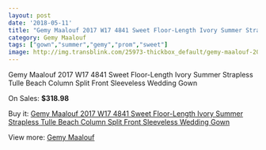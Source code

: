```yaml
---
layout: post
date: '2018-05-11'
title: "Gemy Maalouf 2017 W17 4841 Sweet Floor-Length Ivory Summer Strapless Tulle Beach Column Split Front Sleeveless Wedding Gown"
category: Gemy Maalouf
tags: ["gown","summer","gemy","prom","sweet"]
image: http://img.transblink.com/25973-thickbox_default/gemy-maalouf-2017-w17-4841-sweet-floor-length-ivory-summer-strapless-tulle-beach-column-split-front-sleeveless-wedding-gown.jpg
---
```

Gemy Maalouf 2017 W17 4841 Sweet Floor-Length Ivory Summer Strapless Tulle Beach Column Split Front Sleeveless Wedding Gown

On Sales: **$318.98**
<a href="https://www.transblink.com/en/gemy-maalouf/8172-gemy-maalouf-2017-w17-4841-sweet-floor-length-ivory-summer-strapless-tulle-beach-column-split-front-sleeveless-wedding-gown.html"><amp-img layout="responsive" width="600" height="600" src="//img.transblink.com/25973-thickbox_default/gemy-maalouf-2017-w17-4841-sweet-floor-length-ivory-summer-strapless-tulle-beach-column-split-front-sleeveless-wedding-gown.jpg" alt="Gemy Maalouf 2017 W17 4841 Sweet Floor-Length Ivory Summer Strapless Tulle Beach Column Split Front Sleeveless Wedding Gown 0" /></a>
<a href="https://www.transblink.com/en/gemy-maalouf/8172-gemy-maalouf-2017-w17-4841-sweet-floor-length-ivory-summer-strapless-tulle-beach-column-split-front-sleeveless-wedding-gown.html"><amp-img layout="responsive" width="600" height="600" src="//img.transblink.com/25975-thickbox_default/gemy-maalouf-2017-w17-4841-sweet-floor-length-ivory-summer-strapless-tulle-beach-column-split-front-sleeveless-wedding-gown.jpg" alt="Gemy Maalouf 2017 W17 4841 Sweet Floor-Length Ivory Summer Strapless Tulle Beach Column Split Front Sleeveless Wedding Gown 1" /></a>
<a href="https://www.transblink.com/en/gemy-maalouf/8172-gemy-maalouf-2017-w17-4841-sweet-floor-length-ivory-summer-strapless-tulle-beach-column-split-front-sleeveless-wedding-gown.html"><amp-img layout="responsive" width="600" height="600" src="//img.transblink.com/25974-thickbox_default/gemy-maalouf-2017-w17-4841-sweet-floor-length-ivory-summer-strapless-tulle-beach-column-split-front-sleeveless-wedding-gown.jpg" alt="Gemy Maalouf 2017 W17 4841 Sweet Floor-Length Ivory Summer Strapless Tulle Beach Column Split Front Sleeveless Wedding Gown 2" /></a>

Buy it: [Gemy Maalouf 2017 W17 4841 Sweet Floor-Length Ivory Summer Strapless Tulle Beach Column Split Front Sleeveless Wedding Gown](https://www.transblink.com/en/gemy-maalouf/8172-gemy-maalouf-2017-w17-4841-sweet-floor-length-ivory-summer-strapless-tulle-beach-column-split-front-sleeveless-wedding-gown.html "Gemy Maalouf 2017 W17 4841 Sweet Floor-Length Ivory Summer Strapless Tulle Beach Column Split Front Sleeveless Wedding Gown")

View more: [Gemy Maalouf](https://www.transblink.com/en/72-gemy-maalouf "Gemy Maalouf")